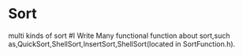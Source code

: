 # Sort
multi kinds of sort
#I Write Many functional function about sort,such as,QuickSort,ShellSort,InsertSort,ShellSort(located in SortFunction.h).
